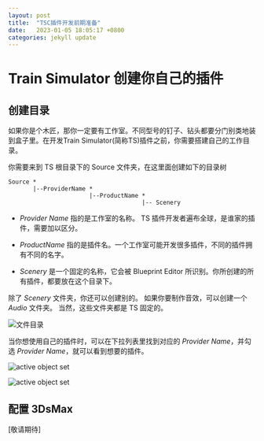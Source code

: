 ```yaml
---
layout: post
title:  "TSC插件开发前期准备"
date:   2023-01-05 18:05:17 +0800
categories: jekyll update
---
```

# Train Simulator 创建你自己的插件
## 创建目录
如果你是个木匠，那你一定要有工作室。不同型号的钉子、钻头都要分门别类地装到盒子里。在开发Train Simulator(简称TS)插件之前，你需要搭建自己的工作目录。

你需要来到 TS 根目录下的 Source 文件夹，在这里面创建如下的目录树
```
Source *
       |--ProviderName *
                       |--ProductName *
                                      |-- Scenery
```

* *Provider Name* 指的是工作室的名称。 TS 插件开发者遍布全球，是谁家的插件，需要加以区分。

* *ProductName* 指的是插件名。一个工作室可能开发很多插件，不同的插件拥有不同的名字。

* *Scenery* 是一个固定的名称，它会被 Blueprint Editor 所识别。你所创建的所有插件，都要放在这个目录下。

除了 *Scenery* 文件夹，你还可以创建别的。 如果你要制作音效，可以创建一个 *Audio* 文件夹。 当然，这些文件夹都是 TS 固定的。

![文件目录](https://sites.google.com/a/railsimdev.com/dtgts1sdk/reference-manual/content-basics/provider-product-setup/add-on-folder-structure/fig001.PNG?attredirects=0)

当你想使用自己的插件时，可以在下拉列表里找到对应的 *Provider Name*，并勾选 *Provider Name*，就可以看到想要的插件。

![active object set](https://sites.google.com/a/railsimdev.com/dtgts1sdk/reference-manual/content-basics/provider-product-setup/using-provider-product-assets-in-train-simulator/UsingProviderProduct1.jpg?attredirects=0)

![active object set](https://sites.google.com/a/railsimdev.com/dtgts1sdk/reference-manual/content-basics/provider-product-setup/using-provider-product-assets-in-train-simulator/UsingProviderProduct2.jpg?attredirects=0)

## 配置 3DsMax
[敬请期待]